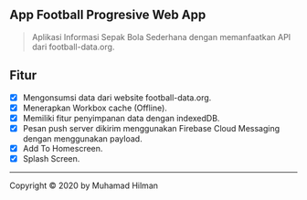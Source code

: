 ## App Football Progresive Web App

> Aplikasi Informasi Sepak Bola Sederhana dengan memanfaatkan API dari football-data.org.

## Fitur

- [x] Mengonsumsi data dari website football-data.org.
- [x] Menerapkan Workbox cache (Offline).
- [x] Memiliki fitur penyimpanan data dengan indexedDB.
- [x] Pesan push server dikirim menggunakan Firebase Cloud Messaging dengan menggunakan payload.
- [x] Add To Homescreen.
- [x] Splash Screen.

---

Copyright © 2020 by Muhamad Hilman
